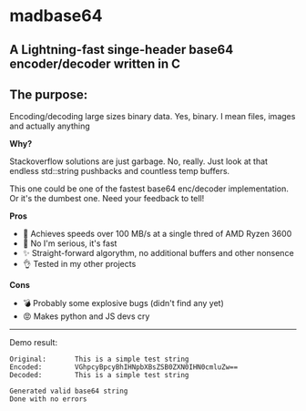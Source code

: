 # madbase64
## A Lightning-fast singe-header base64 encoder/decoder written in C

## The purpose:

Encoding/decoding large sizes binary data. Yes, binary. I mean files, images and actually anything

**Why?**

Stackoverflow solutions are just garbage. No, really. Just look at that endless std::string pushbacks and countless temp buffers.

This one could be one of the fastest base64 enc/decoder implementation. Or it's the dumbest one. Need your feedback to tell!

**Pros**
- 🚀 Achieves speeds over 100 MB/s at a single thred of AMD Ryzen 3600
- 🚀 No I'm serious, it's fast
- ✨ Straight-forward algorythm, no additional buffers and other nonsence
- 👌 Tested in my other projects

**Cons**
- 💣 Probably some explosive bugs (didn't find any yet)
- 😡 Makes python and JS devs cry

---

Demo result:
```
Original:       This is a simple test string
Encoded:        VGhpcyBpcyBhIHNpbXBsZSB0ZXN0IHN0cmluZw==
Decoded:        This is a simple test string

Generated valid base64 string
Done with no errors
```
